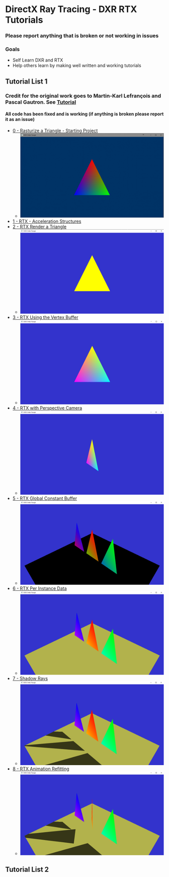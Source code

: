 # DirectX Ray Tracing - DXR RTX Tutorials

### Please report anything that is broken or not working in issues
### Goals
   * Self Learn DXR and RTX
   * Help others learn by making well written and working tutorials
## Tutorial List 1
### Credit for the original work goes to Martin-Karl Lefrançois and Pascal Gautron. See [Tutorial](https://developer.nvidia.com/rtx/raytracing/dxr/dx12-raytracing-tutorial-part-1)
#### All code has been fixed and is working (if anything is broken please report it as an issue)
* [0 - Rasturize a Triangle - Starting Project](https://github.com/cpyburn/DirectX-RTX-Tutorials/tree/main/0%20-%20Rasturize%20a%20Triangle%20-%20Starting%20Project)
    * ![](https://github.com/cpyburn/DirectX-RTX-Tutorials/blob/main/0%20-%20Rasturize%20a%20Triangle%20-%20Starting%20Project/1.PNG)
* [1 - RTX - Acceleration Structures](https://github.com/cpyburn/DirectX-RTX-Tutorials/tree/main/1%20-%20RTX%20Acceleration%20Structures)
* [2 - RTX Render a Triangle](https://github.com/cpyburn/DirectX-RTX-Tutorials/tree/main/2%20-%20RTX%20Render%20a%20Triangle)
    * ![](https://github.com/cpyburn/DirectX-RTX-Tutorials/blob/main/2%20-%20RTX%20Render%20a%20Triangle/14.1.PNG)
* [3 - RTX Using the Vertex Buffer](https://github.com/cpyburn/DirectX-RTX-Tutorials/tree/main/3%20-%20RTX%20Using%20the%20Vertex%20Buffer)
    * ![](https://github.com/cpyburn/DirectX-RTX-Tutorials/blob/main/3%20-%20RTX%20Using%20the%20Vertex%20Buffer/17.1.PNG)
* [4 - RTX with Perspective Camera](https://github.com/cpyburn/DirectX-RTX-Tutorials/tree/main/4%20-%20RTX%20with%20Perspective%20Camera)
   * ![](https://github.com/cpyburn/DirectX-RTX-Tutorials/blob/main/4%20-%20RTX%20with%20Perspective%20Camera/18.9.PNG)
* [5 - RTX Global Constant Buffer](https://github.com/cpyburn/DirectX-RTX-Tutorials/tree/main/5%20-%20RTX%20Global%20Constant%20Buffer)
  * ![](https://github.com/cpyburn/DirectX-RTX-Tutorials/blob/main/5%20-%20RTX%20Global%20Constant%20Buffer/19.13.PNG)
* [6 - RTX Per Instance Data](https://github.com/cpyburn/DirectX-RTX-Tutorials/tree/main/6%20-%20RTX%20Per%20Instance%20Data)
  * ![](https://github.com/cpyburn/DirectX-RTX-Tutorials/blob/main/6%20-%20RTX%20Per%20Instance%20Data/20.9.PNG)
* [7 - Shadow Rays](https://github.com/cpyburn/DirectX-RTX-Tutorials/tree/main/7%20-%20RTX%20Shadows)
  * ![](https://github.com/cpyburn/DirectX-RTX-Tutorials/blob/main/7%20-%20RTX%20Shadows/21.6.PNG)
* [ 8 - RTX Animation Refitting](https://github.com/cpyburn/DirectX-RTX-Tutorials/tree/main/8%20-%20RTX%20Animation%20Refitting)
  * ![](https://github.com/cpyburn/DirectX-RTX-Tutorials/blob/main/8%20-%20RTX%20Animation%20Refitting/22.3.PNG)
## Tutorial List 2
